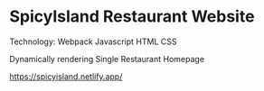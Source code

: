# SpicyIsland Restaurant Website
Technology:
Webpack 
Javascript 
HTML 
CSS 



Dynamically rendering Single Restaurant Homepage

https://spicyisland.netlify.app/
